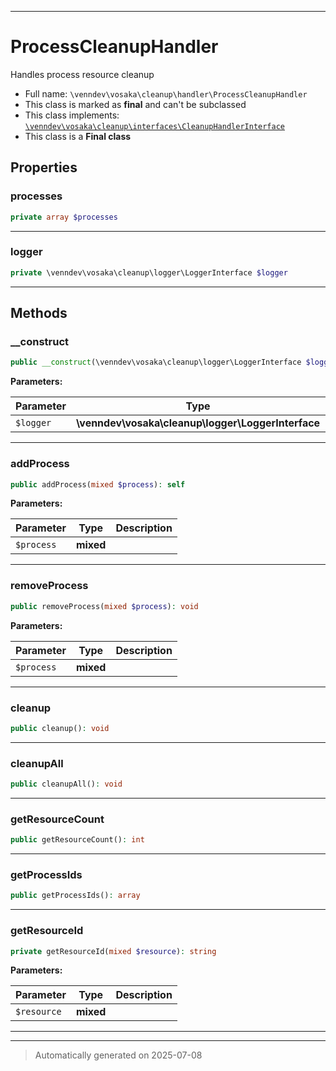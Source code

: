 ***

# ProcessCleanupHandler

Handles process resource cleanup



* Full name: `\venndev\vosaka\cleanup\handler\ProcessCleanupHandler`
* This class is marked as **final** and can't be subclassed
* This class implements:
[`\venndev\vosaka\cleanup\interfaces\CleanupHandlerInterface`](../interfaces/CleanupHandlerInterface.md)
* This class is a **Final class**



## Properties


### processes



```php
private array $processes
```






***

### logger



```php
private \venndev\vosaka\cleanup\logger\LoggerInterface $logger
```






***

## Methods


### __construct



```php
public __construct(\venndev\vosaka\cleanup\logger\LoggerInterface $logger): mixed
```








**Parameters:**

| Parameter | Type | Description |
|-----------|------|-------------|
| `$logger` | **\venndev\vosaka\cleanup\logger\LoggerInterface** |  |





***

### addProcess



```php
public addProcess(mixed $process): self
```








**Parameters:**

| Parameter | Type | Description |
|-----------|------|-------------|
| `$process` | **mixed** |  |





***

### removeProcess



```php
public removeProcess(mixed $process): void
```








**Parameters:**

| Parameter | Type | Description |
|-----------|------|-------------|
| `$process` | **mixed** |  |





***

### cleanup



```php
public cleanup(): void
```












***

### cleanupAll



```php
public cleanupAll(): void
```












***

### getResourceCount



```php
public getResourceCount(): int
```












***

### getProcessIds



```php
public getProcessIds(): array
```












***

### getResourceId



```php
private getResourceId(mixed $resource): string
```








**Parameters:**

| Parameter | Type | Description |
|-----------|------|-------------|
| `$resource` | **mixed** |  |





***


***
> Automatically generated on 2025-07-08
